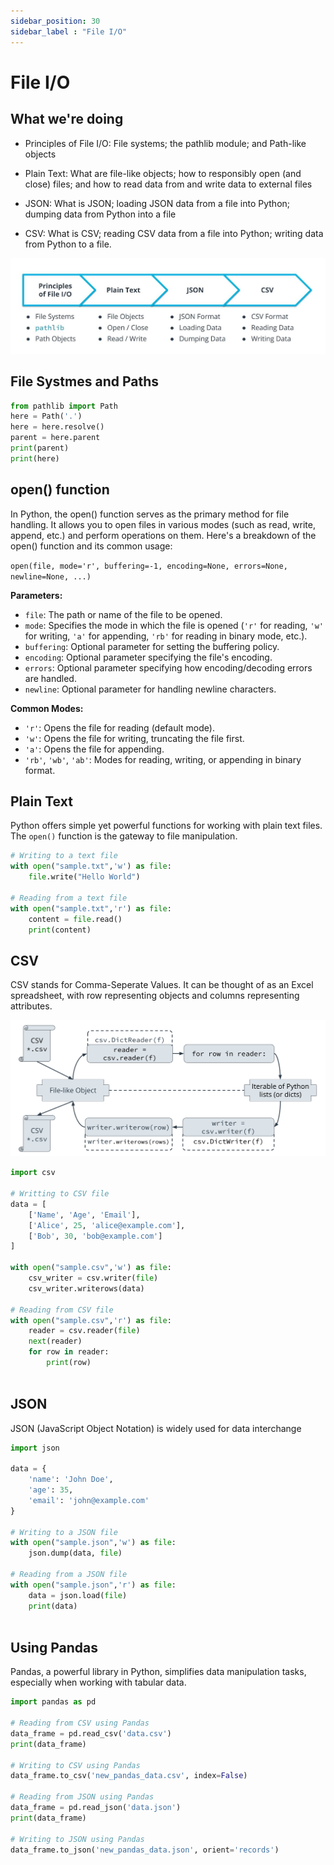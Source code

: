 ```yaml
---
sidebar_position: 30
sidebar_label : "File I/O"
---
```

# File I/O

## What we're doing

- Principles of File I/O: File systems; the pathlib module; and Path-like objects

- Plain Text: What are file-like objects; how to responsibly open (and close) files; and how to read data from and write data to external files

- JSON: What is JSON; loading JSON data from a file into Python; dumping data from Python into a file

- CSV: What is CSV; reading CSV data from a file into Python; writing data from Python to a file.

![image](img/overview.jpg)


## File Systmes and Paths


```python
from pathlib import Path
here = Path('.')
here = here.resolve()
parent = here.parent
print(parent)
print(here)
```

## open() function
In Python, the open() function serves as the primary method for file handling. It allows you to open files in various modes (such as read, write, append, etc.) and perform operations on them. Here's a breakdown of the open() function and its common usage:

`open(file, mode='r', buffering=-1, encoding=None, errors=None, newline=None, ...)`

**Parameters:**

-   `file`: The path or name of the file to be opened.
-   `mode`: Specifies the mode in which the file is opened (`'r'` for reading, `'w'` for writing, `'a'` for appending, `'rb'` for reading in binary mode, etc.).
-   `buffering`: Optional parameter for setting the buffering policy.
-   `encoding`: Optional parameter specifying the file's encoding.
-   `errors`: Optional parameter specifying how encoding/decoding errors are handled.
-   `newline`: Optional parameter for handling newline characters.

**Common Modes:**

-   `'r'`: Opens the file for reading (default mode).
-   `'w'`: Opens the file for writing, truncating the file first.
-   `'a'`: Opens the file for appending.
-   `'rb'`, `'wb'`, `'ab'`: Modes for reading, writing, or appending in binary format.

## Plain Text
Python offers simple yet powerful functions for working with plain text files. The `open()` function is the gateway to file manipulation.


```python
# Writing to a text file
with open("sample.txt",'w') as file:
    file.write("Hello World")

# Reading from a text file
with open("sample.txt",'r') as file:
    content = file.read()
    print(content)
```

## CSV
CSV stands for Comma-Seperate Values. It can be thought of as an Excel spreadsheet, with row representing objects and columns representing attributes.

![image](img/csv.png)


```python
import csv

# Writting to CSV file
data = [
    ['Name', 'Age', 'Email'],
    ['Alice', 25, 'alice@example.com'],
    ['Bob', 30, 'bob@example.com']
]

with open("sample.csv",'w') as file:
    csv_writer = csv.writer(file)
    csv_writer.writerows(data)

# Reading from CSV file
with open("sample.csv",'r') as file:
    reader = csv.reader(file)
    next(reader)
    for row in reader:
        print(row)
    
```

## JSON
JSON (JavaScript Object Notation) is widely used for data interchange


```python
import json

data = {
    'name': 'John Doe',
    'age': 35,
    'email': 'john@example.com'
}

# Writing to a JSON file
with open("sample.json",'w') as file:
    json.dump(data, file)

# Reading from a JSON file
with open("sample.json",'r') as file:
    data = json.load(file)
    print(data)
    
```

## Using Pandas
Pandas, a powerful library in Python, simplifies data manipulation tasks, especially when working with tabular data.


```python
import pandas as pd

# Reading from CSV using Pandas
data_frame = pd.read_csv('data.csv')
print(data_frame)

# Writing to CSV using Pandas
data_frame.to_csv('new_pandas_data.csv', index=False)

# Reading from JSON using Pandas
data_frame = pd.read_json('data.json')
print(data_frame)

# Writing to JSON using Pandas
data_frame.to_json('new_pandas_data.json', orient='records')
```


